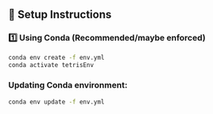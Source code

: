 ## 🔧 Setup Instructions

### 1️⃣ Using Conda (Recommended/maybe enforced)
```bash
conda env create -f env.yml
conda activate tetrisEnv
```
### Updating Conda environment:
```bash
conda env update -f env.yml
